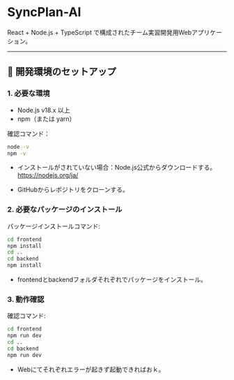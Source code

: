 # SyncPlan-AI

React + Node.js + TypeScript で構成されたチーム実習開発用Webアプリケーション。

---

## 🔧 開発環境のセットアップ

### 1. 必要な環境

- Node.js v18.x 以上
- npm（または yarn）

確認コマンド：
```bash
node -v
npm -v
```
- インストールがされていない場合：Node.js公式からダウンロードする。 https://nodejs.org/ja/

- GitHubからレポジトリをクローンする。

### 2. 必要なパッケージのインストール

パッケージインストールコマンド:
```bash
cd frontend
npm install
cd ..  
cd backend
npm install
```
- frontendとbackendフォルダそれぞれでパッケージをインストール。

### 3. 動作確認

確認コマンド:
```bash
cd frontend
npm run dev
cd ..
cd backend
npm run dev
```
- Webにてそれぞれエラーが起きず起動できればおｋ。
